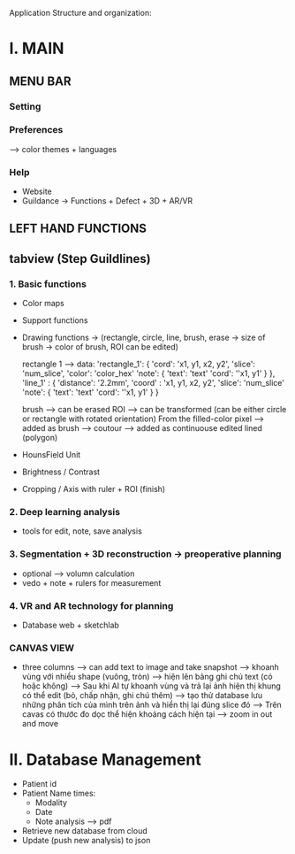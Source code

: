 Application Structure and organization:

# I. MAIN 
## MENU BAR
### Setting
### Preferences 
--> color themes + languages

### Help 
* Website 
* Guildance 
-> Functions + Defect + 3D + AR/VR

## LEFT HAND FUNCTIONS
## tabview (Step Guildlines)
### 1. Basic functions 
- Color maps
- Support functions
- Drawing functions -> (rectangle, circle, line, brush, erase -> size of brush -> color of brush, ROI can be edited)

    rectangle 1 --> data:
        'rectangle_1': {
            'cord': 'x1, y1, x2, y2',
            'slice': 'num_slice',
            'color': 'color_hex'
            'note': {
                'text': 'text'
                'cord': ''x1, y1'
            }
        },
        'line_1' : {
            'distance': '2.2mm',
            'coord' : 'x1, y1, x2, y2',
            'slice': 'num_slice'
            'note': {
                'text': 'text'
                'cord': ''x1, y1'
            }
        }
        
    brush --> can be erased
    ROI --> can be transformed (can be either circle or rectangle with rotated orientation)
    From the filled-color pixel --> added as brush --> coutour --> added as continuouse edited lined (polygon)
    
- HounsField Unit
- Brightness / Contrast
- Cropping / Axis with ruler + ROI (finish)

### 2. Deep learning analysis
- tools for edit, note, save analysis

### 3. Segmentation + 3D reconstruction -> preoperative planning
- optional --> volumn calculation
- vedo + note + rulers for measurement

### 4. VR and AR technology for planning
- Database web + sketchlab

### CANVAS VIEW
- three columns --> can add text to image and take snapshot
                --> khoanh vùng với nhiều shape (vuông, tròn) --> hiện lên bảng ghi chú text (có hoặc không)
                --> Sau khi AI tự khoanh vùng và trả lại ảnh hiện thị khung có thể edit (bỏ, chấp nhận, ghi chú thêm)
                --> tạo thử database lưu những phân tích của mình trên ảnh và hiển thị lại đúng slice đó 
                --> Trên cavas có thước đo dọc thể hiện khoảng cách hiện tại
                --> zoom in out and move


# II. Database Management 
- Patient id
- Patient Name
    times:
    - Modality
    - Date
    - Note analysis --> pdf
- Retrieve new database from cloud
- Update (push new analysis) to json